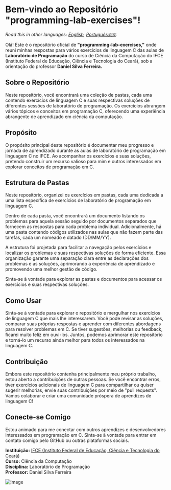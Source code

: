 # Bem-vindo ao Repositório "programming-lab-exercises"!

_Read this in other languages: [English](README.md), [Português🇧🇷](README.br.md)._

Olá! Este é o repositório oficial de **"programming-lab-exercises,"** onde reuni minhas respostas para vários exercícios de linguagem C das aulas de **Laboratório de Programação** do curso de Ciência da Computação do IFCE (Instituto Federal de Educação, Ciência e Tecnologia do Ceará), sob a orientação do professor **Daniel Silva Ferreira.**

## Sobre o Repositório

Neste repositório, você encontrará uma coleção de pastas, cada uma contendo exercícios de linguagem C e suas respectivas soluções de diferentes sessões de laboratório de programação. Os exercícios abrangem vários tópicos e conceitos em programação C, oferecendo uma experiência abrangente de aprendizado em ciência da computação.

## Propósito

O propósito principal deste repositório é documentar meu progresso e jornada de aprendizado durante as aulas de laboratório de programação em linguagem C no IFCE. Ao acompanhar os exercícios e suas soluções, pretendo construir um recurso valioso para mim e outros interessados em explorar conceitos de programação em C.

## Estrutura de Pastas

Neste repositório, organizei os exercícios em pastas, cada uma dedicada a uma lista específica de exercícios de laboratório de programação em linguagem C.

Dentro de cada pasta, você encontrará um documento listando os problemas para aquela sessão seguido por documentos separados que fornecem as respostas para cada problema individual. Adicionalmente, há uma pasta contendo códigos utilizados nas aulas que não fazem parte das tarefas, cada um nomeado e datado (DD/MM/YY).

A estrutura foi projetada para facilitar a navegação pelos exercícios e localizar os problemas e suas respectivas soluções de forma eficiente. Essa organização garante uma separação clara entre as declarações dos problemas e as soluções, aprimorando a experiência de aprendizado e promovendo uma melhor gestão de código.

Sinta-se à vontade para explorar as pastas e documentos para acessar os exercícios e suas respectivas soluções.

## Como Usar

Sinta-se à vontade para explorar o repositório e mergulhar nos exercícios de linguagem C que mais lhe interessarem. Você pode revisar as soluções, comparar suas próprias respostas e aprender com diferentes abordagens para resolver problemas em C. Se tiver sugestões, melhorias ou feedback, ficarei muito feliz em ouvi-los. Juntos, podemos aprimorar este repositório e torná-lo um recurso ainda melhor para todos os interessados na linguagem C.

## Contribuição

Embora este repositório contenha principalmente meu próprio trabalho, estou aberto a contribuições de outras pessoas. Se você encontrar erros, tiver exercícios adicionais de linguagem C para compartilhar ou quiser sugerir melhorias, envie suas contribuições por meio de "pull requests". Vamos colaborar e criar uma comunidade próspera de aprendizes de linguagem C!

## Conecte-se Comigo

Estou animado para me conectar com outros aprendizes e desenvolvedores interessados em programação em C. Sinta-se à vontade para entrar em contato comigo pelo GitHub ou outras plataformas sociais.



**Instituição:** [IFCE (Instituto Federal de Educação, Ciência e Tecnologia do Ceará)](https://www.ifce.edu.br/)  
**Curso:** Ciência da Computação  
**Disciplina:** Laboratório de Programação  
**Professor:** Daniel Silva Ferreira

![image](https://github.com/maripasa/programming-lab-exercises/assets/123270648/4bc70270-0f6e-493a-b9aa-c113e82b5566)
